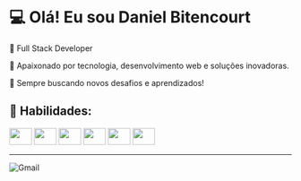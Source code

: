 # 💻 Olá! Eu sou Daniel Bitencourt


🚀 Full Stack Developer

🎯 Apaixonado por tecnologia, desenvolvimento web e soluções inovadoras.



🔎 Sempre buscando novos desafios e aprendizados!

📌 **Habilidades:**  
------
<div>
  
  <img height="30" width="40" src="https://cdn.jsdelivr.net/gh/devicons/devicon@latest/icons/html5/html5-original.svg" />
  <img height="30" width="40" src="https://cdn.jsdelivr.net/gh/devicons/devicon@latest/icons/css3/css3-original.svg" />
  <img height="30" width="40" src="https://cdn.jsdelivr.net/gh/devicons/devicon@latest/icons/javascript/javascript-original.svg" />        
  <img height="30" width="40" src="https://cdn.jsdelivr.net/gh/devicons/devicon@latest/icons/python/python-original.svg" />
  <img height="30" width="40" src="https://cdn.jsdelivr.net/gh/devicons/devicon@latest/icons/csharp/csharp-original.svg" />
  <img height="30" width="40" src="https://cdn.jsdelivr.net/gh/devicons/devicon@latest/icons/mysql/mysql-original-wordmark.svg" />
  
<div/>
          
---
![Gmail](https://img.shields.io/badge/bitencourtdaniel30@gmail.com-D14836?style=for-the-badge&logo=gmail&logoColor=white)
